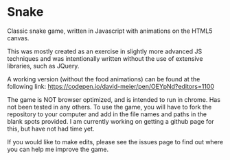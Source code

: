 # Snake
Classic snake game, written in Javascript with animations on the HTML5 canvas.

This was mostly created as an exercise in slightly more advanced JS techniques and was intentionally written without the use of
extensive libraries, such as JQuery.

A working version (without the food animations) can be found at the following link:
https://codepen.io/david-meier/pen/OEYpNd?editors=1100

The game is NOT browser optimized, and is intended to run in chrome. Has not been tested in any others. 
To use the game, you will have to fork the repository to your computer and add in the file names and paths in the blank spots provided.
I am currently working on getting a github page for this, but have not had time yet. 

If you would like to make edits, please see the issues page to find out where you can help me improve the game. 

